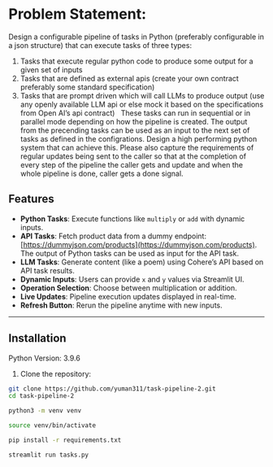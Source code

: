 # Problem Statement:
Design a configurable pipeline of tasks in Python (preferably configurable in a json structure) that can
execute tasks of three types:
1. Tasks that execute regular python code to produce some output for a given set of inputs
2. Tasks that are defined as external apis (create your own contract preferably some standard
specification)
3. Tasks that are prompt driven which will call LLMs to produce output (use any openly available
LLM api or else mock it based on the specifications from Open AI’s api contract)
 
These tasks can run in sequential or in parallel mode depending on how the pipeline is created.
The output from the precending tasks can be used as an input to the next set of tasks as defined in
the configrations.
Design a high performing python system that can achieve this. Please also capture the requirements
of regular updates being sent to the caller so that at the completion of every step of the pipeline the
caller gets and update and when the whole pipeline is done, caller gets a done signal.



## Features

- **Python Tasks**: Execute functions like `multiply` or `add` with dynamic inputs.
- **API Tasks**: Fetch product data from a dummy endpoint: [https://dummyjson.com/products](https://dummyjson.com/products). The output of Python tasks can be used as input for the API task.
- **LLM Tasks**: Generate content (like a poem) using Cohere’s API based on API task results.
- **Dynamic Inputs**: Users can provide `x` and `y` values via Streamlit UI.
- **Operation Selection**: Choose between multiplication or addition.
- **Live Updates**: Pipeline execution updates displayed in real-time.
- **Refresh Button**: Rerun the pipeline anytime with new inputs.

---

## Installation

Python Version: 3.9.6

1. Clone the repository:
```bash
git clone https://github.com/yuman311/task-pipeline-2.git
cd task-pipeline-2
```
```bash
python3 -m venv venv
```
```bash
source venv/bin/activate
```
```bash
pip install -r requirements.txt
```
```bash
streamlit run tasks.py
```
